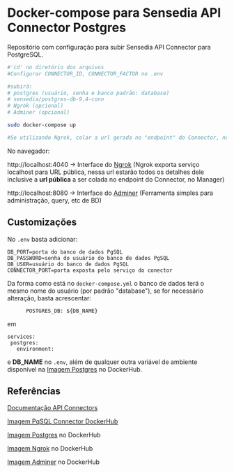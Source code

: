 # Docker-compose para Sensedia API Connector Postgres

Repositório com configuração para subir Sensedia API Connector para PostgreSQL.

```sh
#'cd' no diretório dos arquivos
#Configurar CONNECTOR_ID, CONNECTOR_FACTOR no .env

#subirá: 
# postgres (usuário, senha e banco padrão: database)
# sensedia/postgres-db-9.4-conn
# Ngrok (opcional)
# Adminer (opcional)

sudo docker-compose up 

#Se utilizando Ngrok, colar a url gerada no "endpoint" do Connector, no Manager.
```
No navegador:

http://localhost:4040 -> Interface do [Ngrok](https://ngrok.com/) (Ngrok exporta serviço localhost para URL pública, nessa url estarão todos os detalhes dele inclusive a **url pública** a ser colada no endpoint do Connector, no Manager)

http://localhost:8080 -> Interface do [Adminer](https://www.adminer.org/) (Ferramenta simples para administração, query, etc de BD)

## Customizações
No ```.env``` basta adicionar:

```
DB_PORT=porta do banco de dados PgSQL
DB_PASSWORD=senha do usuário do banco de dados PgSQL
DB_USER=usuário do banco de dados PgSQL
CONNECTOR_PORT=porta exposta pelo serviço do conector
```

Da forma como está no ```docker-compose.yml``` o banco de dados terá o mesmo nome do usuário (por padrão "database"), se for necessário alteração, basta acrescentar:

```
      POSTGRES_DB: ${DB_NAME}
```
 em 
 
 ```
 services: 
  postgres:
    environment:
 ```
 e **DB_NAME** no ```.env```, além de qualquer outra variável de ambiente disponível na [Imagem Postgres](https://hub.docker.com/_/postgres) no DockerHub.

## Referências
[Documentação API Connectors](https://help.v3.apisuite.sensedia.com/pt/api-platform-guide/4.3.x.x/api-connectors/api-connectors.html)

[Imagem PqSQL Connector DockerHub](https://hub.docker.com/r/sensedia/postgres-db-9.4-conn)

[Imagem Postgres](https://hub.docker.com/_/postgres) no DockerHub

[Imagem Ngrok](https://hub.docker.com/r/wernight/ngrok) no DockerHub

[Imagem Adminer](https://hub.docker.com/_/adminer) no DockerHub

